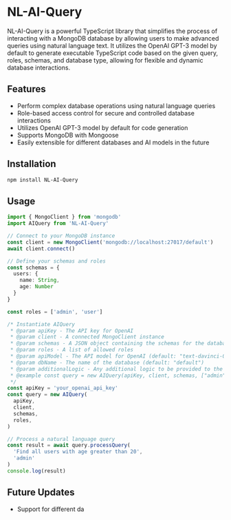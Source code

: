 # NL-AI-Query

NL-AI-Query is a powerful TypeScript library that simplifies the process of interacting with a MongoDB database by allowing users to make advanced queries using natural language text. It utilizes the OpenAI GPT-3 model by default to generate executable TypeScript code based on the given query, roles, schemas, and database type, allowing for flexible and dynamic database interactions.

## Features

- Perform complex database operations using natural language queries
- Role-based access control for secure and controlled database interactions
- Utilizes OpenAI GPT-3 model by default for code generation
- Supports MongoDB with Mongoose
- Easily extensible for different databases and AI models in the future

## Installation

```bash
npm install NL-AI-Query
```

## Usage

```typescript
import { MongoClient } from 'mongodb'
import AIQuery from 'NL-AI-Query'

// Connect to your MongoDB instance
const client = new MongoClient('mongodb://localhost:27017/default')
await client.connect()

// Define your schemas and roles
const schemas = {
  users: {
    name: String,
    age: Number
  }
}

const roles = ['admin', 'user']

/* Instantiate AIQuery
 * @param apiKey - The API key for OpenAI
 * @param client - A connected MongoClient instance
 * @param schemas - A JSON object containing the schemas for the database
 * @param roles - A list of allowed roles
 * @param apiModel - The API model for OpenAI (default: "text-davinci-003")
 * @param dbName - The name of the database (default: "default")
 * @param additionalLogic - Any additional logic to be provided to the AI model (default: "None")
 * @example const query = new AIQuery(apiKey, client, schemas, ["admin", "user"], "default", "text-davinci-003", "None");
 */
const apiKey = 'your_openai_api_key'
const query = new AIQuery(
  apiKey,
  client,
  schemas,
  roles,
)

// Process a natural language query
const result = await query.processQuery(
  'Find all users with age greater than 20',
  'admin'
)
console.log(result)
```

## Future Updates

- Support for different da